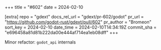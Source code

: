 +++
title = "#602"
date = 2024-02-10

[extra]
repo = "gdext"
docs_rel_url = "gdext/pr-602/godot"
pr_url = "https://github.com/godot-rust/gdext/pull/602"
pr_author = "Bromeon"
sort_key = 2024-02-10
date_time = 2024-02-10T14:34:19Z
commit_sha = "e696458a81d81b222da00e444af714ea1eb08dff"
+++

Minor refactor: `godot_api` internals
